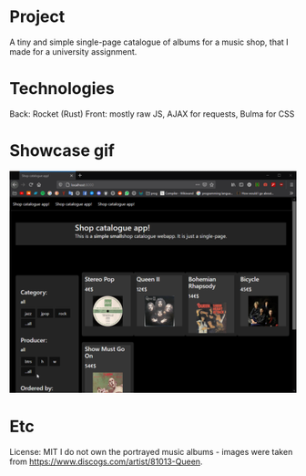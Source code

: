 
# Project
A tiny and simple single-page catalogue of albums for a music shop, that I made for a university assignment.

# Technologies
Back: Rocket (Rust)
Front: mostly raw JS, AJAX for requests, Bulma for CSS

# Showcase gif
![showcase gif](showcase.gif)

# Etc
License: MIT
I do not own the portrayed music albums - images were taken from <https://www.discogs.com/artist/81013-Queen>.
